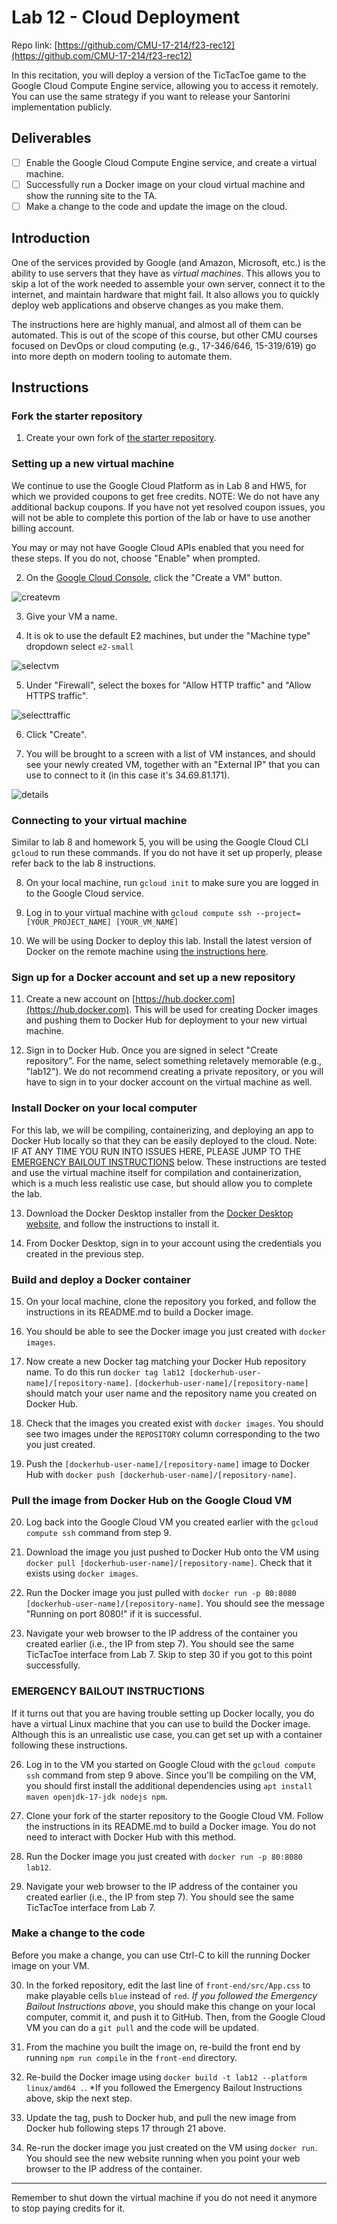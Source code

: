 # Lab 12 - Cloud Deployment

Repo link: [https://github.com/CMU-17-214/f23-rec12](https://github.com/CMU-17-214/f23-rec12)

In this recitation, you will deploy a version of the TicTacToe game to the
Google Cloud Compute Engine service, allowing you to access it remotely. You can use the same strategy if you want to release your Santorini implementation publicly.

## Deliverables
- [ ] Enable the Google Cloud Compute Engine service, and create a virtual machine.
- [ ] Successfully run a Docker image on your cloud virtual machine and show the running site to the TA.
- [ ] Make a change to the code and update the image on the cloud.

## Introduction
One of the services provided by Google (and Amazon, Microsoft, etc.) is the
ability to use servers that they have as _virtual machines_. This allows you to
skip a lot of the work needed to assemble your own server, connect it to the
internet, and maintain hardware that might fail. It also allows you to quickly deploy web applications and observe changes as you make them.

The instructions here are highly manual, and almost all of them can be automated. 
This is out of the scope of this course, but other CMU courses focused on DevOps or cloud computing (e.g., 17-346/646, 15-319/619) go into more depth on modern tooling to automate them.

## Instructions

### Fork the starter repository

1. Create your own fork of [the starter repository](https://github.com/CMU-17-214/f23-rec12).

### Setting up a new virtual machine
We continue to use the Google Cloud Platform as in Lab 8 and HW5, for which we provided coupons to get free credits. NOTE: We do not have any additional backup coupons. If you have not yet resolved coupon issues, you will not be able to complete this portion of the lab or have to use another billing account. 


You may or may not have Google Cloud APIs enabled that you need for these
steps. If you do not, choose "Enable" when prompted.

2. On the [Google Cloud Console](https://console.cloud.google.com), click the
   "Create a VM" button.

![createvm](images/lab12/create-a-vm.png)

3. Give your VM a name.

4. It is ok to use the default E2 machines, but under the "Machine type"
   dropdown select `e2-small`

![selectvm](images/lab12/select-vm.png)

5. Under "Firewall", select the boxes for "Allow HTTP traffic" and "Allow HTTPS
   traffic".

![selecttraffic](images/lab12/select-traffic.png)

6. Click "Create".

7. You will be brought to a screen with a list of VM instances, and should see
your newly created VM, together with an "External IP" that you can use to
connect to it (in this case it's 34.69.81.171).

![details](images/lab12/details.png)

### Connecting to your virtual machine
Similar to lab 8 and homework 5, you will be using the Google Cloud CLI `gcloud`
to run these commands. If you do not have it set up properly, please refer back
to the lab 8 instructions.

8. On your local machine, run `gcloud init` to make sure you are logged in to
   the Google Cloud service.

9. Log in to your virtual machine with `gcloud compute ssh
   --project=[YOUR_PROJECT_NAME] [YOUR_VM_NAME]`

10. We will be using Docker to deploy this lab. Install the latest version of
   Docker on the remote machine using [the instructions
   here](https://docs.docker.com/engine/install/debian/#install-using-the-repository).

### Sign up for a Docker account and set up a new repository

11. Create a new account on [https://hub.docker.com](https://hub.docker.com). This will be used for
creating Docker images and pushing them to Docker Hub for deployment to your new
virtual machine.

12. Sign in to Docker Hub. Once you are signed in select "Create repository". For
the name, select something reletavely memorable (e.g., "lab12"). We do not
recommend creating a private repository, or you will have to sign in to your
docker account on the virtual machine as well.

### Install Docker on your local computer

For this lab, we will be compiling, containerizing, and deploying an app to
Docker Hub locally so that they can be easily deployed to the cloud. Note: IF AT
ANY TIME YOU RUN INTO ISSUES HERE, PLEASE JUMP TO THE [EMERGENCY BAILOUT
INSTRUCTIONS](#emergency-bailout-instructions) below. These instructions are
tested and use the virtual machine itself for compilation and containerization,
which is a much less realistic use case, but should allow you to complete the lab.

13. Download the Docker Desktop installer from the [Docker Desktop
website](https://docs.docker.com/desktop/), and follow the instructions to
install it.

14. From Docker Desktop, sign in to your account using the credentials you
created in the previous step.

### Build and deploy a Docker container
15. On your local machine, clone the repository you forked, and follow the instructions in its README.md to build a Docker image.

16. You should be able to see the Docker image you just created with `docker images`.

17. Now create a new Docker tag matching your Docker Hub repository name. To do this run
`docker tag lab12
[dockerhub-user-name]/[repository-name]`. `[dockerhub-user-name]/[repository-name]`
should match your user name and the repository name you created on Docker Hub.

18. Check that the images you created exist with `docker images`. You should see
two images under the `REPOSITORY` column corresponding to the two you just
created.

19. Push the `[dockerhub-user-name]/[repository-name]` image to Docker Hub with
`docker push [dockerhub-user-name]/[repository-name]`.


### Pull the image from Docker Hub on the Google Cloud VM
20. Log back into the Google Cloud VM you created earlier with the `gcloud compute ssh` command from step 9.

21. Download the image you just pushed to Docker Hub onto the VM using `docker pull
[dockerhub-user-name]/[repository-name]`. Check that it exists using `docker
images`.

24. Run the Docker image you just pulled with `docker run -p 80:8080
[dockerhub-user-name]/[repository-name]`. You should see the message "Running on
port 8080!" if it is successful.

25. Navigate your web browser to the IP address of the container you created
earlier (i.e., the IP from step 7). You should see the same TicTacToe interface from Lab 7. Skip to step 30 if you got to this point successfully.

### EMERGENCY BAILOUT INSTRUCTIONS

If it turns out that you are having trouble setting up Docker locally, you do
have a virtual Linux machine that you can use to build the Docker
image. Although this is an unrealistic use case, you can get set up with a
container following these instructions.

26. Log in to the VM you started on Google Cloud with the `gcloud compute ssh` command from step 9 above. Since you'll be compiling on
the VM, you should first install the additional dependencies using `apt install
maven openjdk-17-jdk nodejs npm`.

27. Clone your fork of the starter repository to the Google Cloud VM. Follow the instructions in its README.md to build a Docker image. You do not need to interact with Docker Hub with this method.

28. Run the Docker image you just created with `docker run -p 80:8080 lab12`.

29. Navigate your web browser to the IP address of the container you created earlier (i.e., the IP from step 7). You should see the same TicTacToe interface from Lab 7.

### Make a change to the code
Before you make a change, you can use Ctrl-C to kill the running Docker image on your VM.

30. In the forked repository, edit the last line of `front-end/src/App.css` to make playable cells `blue` instead of `red`. 
*If you followed the Emergency Bailout Instructions above*, you should make this change on your local computer, commit it, and push it to GitHub. Then, from the Google Cloud VM you can do a `git pull` and the code will be updated.

31. From the machine you built the image on, re-build the front end by running `npm run compile` in the `front-end` directory.

32. Re-build the Docker image using `docker build -t lab12 --platform linux/amd64 .`. *If you followed the Emergency Bailout Instructions above, skip the next step.

33. Update the tag, push to Docker hub, and pull the new image from Docker hub following steps 17 through 21 above.

34. Re-run the docker image you just created on the VM using `docker run`. You should see the new website running when you point your web browser to the IP address of the container.

---

Remember to shut down the virtual machine if you do not need it anymore to stop paying credits for it.
